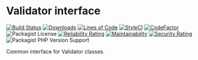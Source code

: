 # Validator interface

[![Build Status](https://app.travis-ci.com/quillstack/validator-interface.svg?branch=master)](https://app.travis-ci.com/quillstack/validator-interface)
[![Downloads](https://img.shields.io/packagist/dt/quillstack/validator-interface.svg)](https://packagist.org/packages/quillstack/validator-interface)
[![Lines of Code](https://sonarcloud.io/api/project_badges/measure?project=quillstack_validator-interface&metric=ncloc)](https://sonarcloud.io/dashboard?id=quillstack_validator-interface)
[![StyleCI](https://github.styleci.io/repos/294927453/shield?branch=main)](https://github.styleci.io/repos/294927453?branch=main)
[![CodeFactor](https://www.codefactor.io/repository/github/quillstack/validator-interface/badge)](https://www.codefactor.io/repository/github/quillstack/validator-interface)
![Packagist License](https://img.shields.io/packagist/l/quillstack/validator-interface)
[![Reliability Rating](https://sonarcloud.io/api/project_badges/measure?project=quillstack_validator-interface&metric=reliability_rating)](https://sonarcloud.io/dashboard?id=quillstack_validator-interface)
[![Maintainability](https://api.codeclimate.com/v1/badges/61a2e307aa53b1287d3f/maintainability)](https://codeclimate.com/github/quillstack/validator-interface/maintainability)
[![Security Rating](https://sonarcloud.io/api/project_badges/measure?project=quillstack_validator-interface&metric=security_rating)](https://sonarcloud.io/dashboard?id=quillstack_validator-interface)
![Packagist PHP Version Support](https://img.shields.io/packagist/php-v/quillstack/validator-interface)

Common interface for Validator classes.
